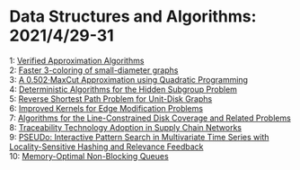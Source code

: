 # Data Structures and Algorithms: 2021/4/29-31  
1: [Verified Approximation Algorithms](https://doi.org/10.48550/arXiv.2104.13851)  
2: [Faster 3-coloring of small-diameter graphs](https://doi.org/10.48550/arXiv.2104.13860)  
3: [A 0.502$\cdot$MaxCut Approximation using Quadratic Programming](https://doi.org/10.48550/arXiv.2104.14404)  
4: [Deterministic Algorithms for the Hidden Subgroup Problem](https://doi.org/10.48550/arXiv.2104.14436)  
5: [Reverse Shortest Path Problem for Unit-Disk Graphs](https://doi.org/10.48550/arXiv.2104.14476)  
6: [Improved Kernels for Edge Modification Problems](https://doi.org/10.48550/arXiv.2104.14510)  
7: [Algorithms for the Line-Constrained Disk Coverage and Related Problems](https://doi.org/10.48550/arXiv.2104.14680)  
8: [Traceability Technology Adoption in Supply Chain Networks](https://doi.org/10.48550/arXiv.2104.14818)  
9: [PSEUDo: Interactive Pattern Search in Multivariate Time Series with  Locality-Sensitive Hashing and Relevance Feedback](https://doi.org/10.48550/arXiv.2104.14962)  
10: [Memory-Optimal Non-Blocking Queues](https://doi.org/10.48550/arXiv.2104.15003)  